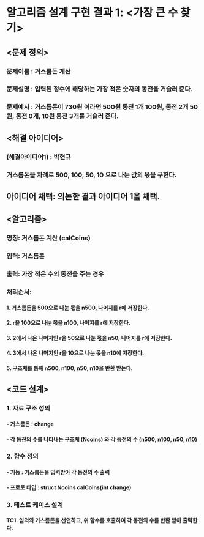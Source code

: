 # 알고리즘 설계 구현 결과 1: <가장 큰 수 찾기>

## <문제 정의>
### 문제이름 : 거스름돈 계산
### 문제설명 : 입력된 정수에 해당하는 가장 적은 숫자의 동전을 거슬러 준다.
### 문제예시 : 거스름돈이 730원 이라면 500원 동전 1개 100원, 동전 2개 50원, 동전 0개, 10원 동전 3개를 거슬러 준다.

## <해결 아이디어>
### (해결아이디어1) : 박현규
### 거스름돈을 차례로 500, 100, 50, 10 으로 나눈 값의 몫을 구한다.

## 아이디어 채택: 의논한 결과 아이디어 1을 채택.

## <알고리즘>
### 명칭: 거스름돈 계산 (calCoins)
### 입력: 거스름돈
### 출력: 가장 적은 수의 동전을 주는 경우
### 처리순서:
#### 1. 거스름돈을 500으로 나눈 몫을 n500, 나머지를 r에 저장한다.
#### 2. r을 100으로 나눈 몫을 n100, 나머지를 r에 저장한다.
#### 3. 2에서 나온 나머지인 r을 50으로 나눈 몫을 n50, 나머지를 r에 저장한다.
#### 4. 3에서 나온 나머지인 r을 10으로 나눈 몫을 n10에 저장한다.
#### 5. 구조체를 통해 n500, n100, n50, n10을 반환 받는다.

## <코드 설계>
### 1. 자료 구조 정의
#### - 거스름돈 : change
#### - 각 동전의 수를 나타내는 구조체 (Ncoins) 와 각 동전의 수 (n500, n100, n50, n10)

### 2. 함수 정의
#### - 기능 : 거스름돈을 입력받아 각 동전의 수 출력
#### - 프로토 타입 : struct Ncoins calCoins(int change)

### 3. 테스트 케이스 설계
#### TC1. 임의의 거스름돈을 선언하고, 위 함수를 호출하여 각 동전의 수를 반환 받아 출력한다.
